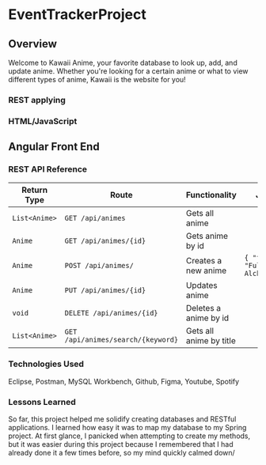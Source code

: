 # EventTrackerProject

## Overview
Welcome to Kawaii Anime, your favorite database to look up, add, and update anime.
Whether you're looking for a certain anime or what to view different types of anime, Kawaii is the website for you!

### REST applying

### HTML/JavaScript

## Angular Front End

### REST API Reference
|Return Type | Route | Functionality |JSON|
|------------|-------|---------------|----|
|`List<Anime>` | `GET /api/animes`| Gets all anime| |
|`Anime`       | `GET /api/animes/{id}` | Gets anime by id| |
|`Anime`       | `POST /api/animes/` | Creates a new anime| `{ "title": "Fullmetal Alchemist"}`|
|`Anime`       | `PUT /api/animes/{id}`| Updates anime |
|`void`        |`DELETE /api/animes/{id}`| Deletes a anime by id|
|`List<Anime>`| `GET /api/animes/search/{keyword}`| Gets all anime by title|

### Technologies Used
Eclipse, Postman, MySQL Workbench, Github, Figma, Youtube, Spotify
### Lessons Learned
So far, this project helped me solidify creating databases and RESTful applications. I learned how easy it was to map my database to my Spring project. At first glance, I panicked when attempting to create my methods, but it was easier during this project because I remembered that I had already done it a few times before, so my mind quickly calmed down/
